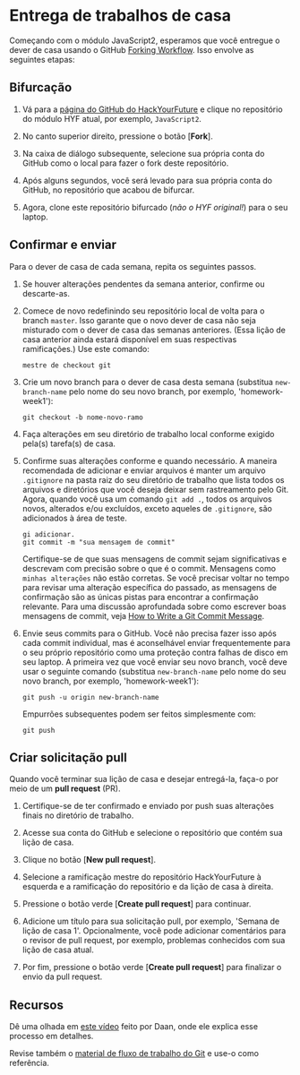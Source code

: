 # Entrega de trabalhos de casa

Começando com o módulo JavaScript2, esperamos que você entregue o dever de casa usando o GitHub [Forking Workflow](https://github.com/HackYourFuture/Git/blob/master/Lecture-3.md). Isso envolve as seguintes etapas:

## Bifurcação

1. Vá para a [página do GitHub do HackYourFuture](https://github.com/HackYourFuture) e clique no repositório do módulo HYF atual, por exemplo, `JavaScript2`.

2. No canto superior direito, pressione o botão [**Fork**].

3. Na caixa de diálogo subsequente, selecione sua própria conta do GitHub como o local para fazer o fork deste repositório.

4. Após alguns segundos, você será levado para sua própria conta do GitHub, no repositório que acabou de bifurcar.

5. Agora, clone este repositório bifurcado (_não o HYF original!_) para o seu laptop.

## Confirmar e enviar

Para o dever de casa de cada semana, repita os seguintes passos.

1. Se houver alterações pendentes da semana anterior, confirme ou descarte-as.

2. Comece de novo redefinindo seu repositório local de volta para o branch `master`. Isso garante que o novo dever de casa não seja misturado com o dever de casa das semanas anteriores. (Essa lição de casa anterior ainda estará disponível em suas respectivas ramificações.) Use este comando:

    ```
    mestre de checkout git
    ```

3. Crie um novo branch para o dever de casa desta semana (substitua `new-branch-name` pelo nome do seu novo branch, por exemplo, 'homework-week1'):

    ```
    git checkout -b nome-novo-ramo
    ```

4. Faça alterações em seu diretório de trabalho local conforme exigido pela(s) tarefa(s) de casa.

5. Confirme suas alterações conforme e quando necessário. A maneira recomendada de adicionar e enviar arquivos é manter um arquivo `.gitignore` na pasta raiz do seu diretório de trabalho que lista todos os arquivos e diretórios que você deseja deixar sem rastreamento pelo Git. Agora, quando você usa um comando `git add .`, todos os arquivos novos, alterados e/ou excluídos, exceto aqueles de `.gitignore`, são adicionados à área de teste.

    ```
    gi adicionar.
    git commit -m "sua mensagem de commit"
    ```

    Certifique-se de que suas mensagens de commit sejam significativas e descrevam com precisão sobre o que é o commit. Mensagens como `minhas alterações` não estão corretas. Se você precisar voltar no tempo para revisar uma alteração específica do passado, as mensagens de confirmação são as únicas pistas para encontrar a confirmação relevante. Para uma discussão aprofundada sobre como escrever boas mensagens de commit, veja [How to Write a Git Commit Message](https://chris.beams.io/posts/git-commit/).

6. Envie seus commits para o GitHub. Você não precisa fazer isso após cada commit individual, mas é aconselhável enviar frequentemente para o seu próprio repositório como uma proteção contra falhas de disco em seu laptop. A primeira vez que você enviar seu novo branch, você deve usar o seguinte comando (substitua `new-branch-name` pelo nome do seu novo branch, por exemplo, 'homework-week1'):

    ```
    git push -u origin new-branch-name
    ```

    Empurrões subsequentes podem ser feitos simplesmente com:

    ```
    git push
    ```

## Criar solicitação pull

Quando você terminar sua lição de casa e desejar entregá-la, faça-o por meio de um **pull request** (PR).

1. Certifique-se de ter confirmado e enviado por push suas alterações finais no diretório de trabalho.

2. Acesse sua conta do GitHub e selecione o repositório que contém sua lição de casa.

3. Clique no botão [**New pull request**].

4. Selecione a ramificação mestre do repositório HackYourFuture à esquerda e a ramificação do repositório e da lição de casa à direita.

5. Pressione o botão verde [**Create pull request**] para continuar.

6. Adicione um título para sua solicitação pull, por exemplo, 'Semana de lição de casa 1'. Opcionalmente, você pode adicionar comentários para o revisor de pull request, por exemplo, problemas conhecidos com sua lição de casa atual.

7. Por fim, pressione o botão verde [**Create pull request**] para finalizar o envio da pull request.

## Recursos

Dê uma olhada em [este vídeo](https://www.youtube.com/watch?v=-o0yomUVVpU)
feito por Daan, onde ele explica esse processo em detalhes.

Revise também o [material de fluxo de trabalho do Git](https://github.com/HackYourFuture/Git/blob/master/Lecture-3.md)
e use-o como referência.
